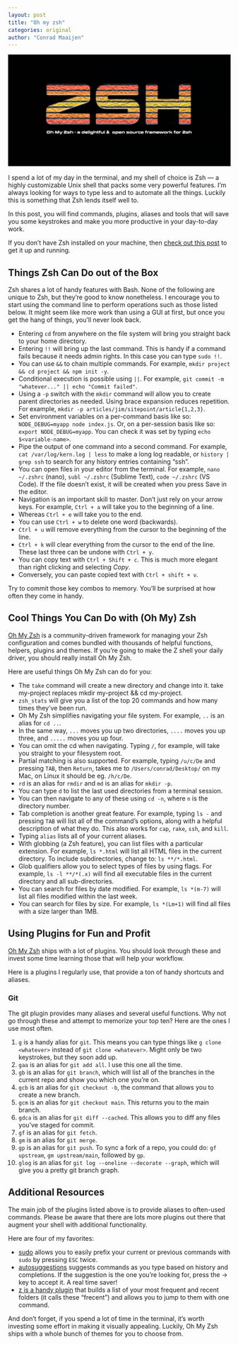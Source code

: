 ```yaml
---
layout: post
title: "Oh my zsh"
categories: original
author: "Conrad Maaijen"
---
```


<a href="/original/2021/04/23/oh-my-zsh.html">
    <img src="/assets/posts/bash-to-zsh.jpg" title="Oh-my-zsh" />
</a>

I spend a lot of my day in the terminal, and my shell of choice is Zsh — a highly customizable Unix shell that packs some very powerful features. I’m always looking for ways to type less and to automate all the things. Luckily this is something that Zsh lends itself well to.

In this post, you will find commands, plugins, aliases and tools that will save you some keystrokes and make you more productive in your day-to-day work.

<!--more-->

If you don’t have Zsh installed on your machine, then [check out this post](https://github.com/ohmyzsh/ohmyzsh/wiki/Installing-ZSH) to get it up and running.

## Things Zsh Can Do out of the Box

Zsh shares a lot of handy features with Bash. None of the following are unique to Zsh, but they’re good to know nonetheless. I encourage you to start using the command line to perform operations such as those listed below. It might seem like more work than using a GUI at first, but once you get the hang of things, you’ll never look back.

* Entering `cd` from anywhere on the file system will bring you straight back to your home directory.
* Entering `!!` will bring up the last command. This is handy if a command fails because it needs admin rights. In this case you can type `sudo !!`.
* You can use `&&` to chain multiple commands. For example, `mkdir project && cd project && npm init -y`.
* Conditional execution is possible using `||`. For example, `git commit -m "whatever..." || echo "Commit failed"`.
* Using a `-p` switch with the `mkdir` command will allow you to create parent directories as needed. Using brace expansion reduces repetition. For example, `mkdir -p articles/jim/sitepoint/article{1,2,3}`.
* Set environment variables on a per-command basis like so: `NODE_DEBUG=myapp node index.js`. Or, on a per-session basis like so: `export NODE_DEBUG=myapp`. You can check it was set by typing `echo $<variable-name>`.
* Pipe the output of one command into a second command. For example, `cat /var/log/kern.log | less` to make a long log readable, or `history | grep ssh` to search for any history entries containing “ssh”.
* You can open files in your editor from the terminal. For example, `nano ~/.zshrc` (nano), `subl ~/.zshrc` (Sublime Text), `code ~/.zshrc` (VS Code). If the file doesn’t exist, it will be created when you press Save in the editor.
* Navigation is an important skill to master. Don’t just rely on your arrow keys. For example, `Ctrl + a` will take you to the beginning of a line.
* Whereas `Ctrl + e` will take you to the end.
* You can use `Ctrl + w` to delete one word (backw­ards).
* `Ctrl + u` will remove everything from the cursor to the beginning of the line.
* `Ctrl + k` will clear everything from the cursor to the end of the line. These last three can be undone with `Ctrl + y`.
* You can copy text with `Ctrl + Shift + c`. This is much more elegant than right clicking and selecting *Copy*.
* Conversely, you can paste copied text with `Ctrl + shift + v`.

Try to commit those key combos to memory. You’ll be surprised at how often they come in handy.

## Cool Things You Can Do with (Oh My) Zsh
[Oh My Zsh](https://ohmyz.sh/) is a community-driven framework for managing your Zsh configuration and comes bundled with thousands of helpful functions, helpers, plugins and themes. If you’re going to make the Z shell your daily driver, you should really install Oh My Zsh.

Here are useful things Oh My Zsh can do for you:

* The `take` command will create a new directory and change into it. take my-project replaces mkdir my-project && cd my-project.
* `zsh_stats` will give you a list of the top 20 commands and how many times they’ve been run.
* Oh My Zsh simplifies navigating your file system. For example, `..` is an alias for `cd ..`.
* In the same way, `...` moves you up two directories, `....` moves you up three, and `.....` moves you up four.
* You can omit the cd when navigating. Typing `/`, for example, will take you straight to your filesystem root.
* Partial matching is also supported. For example, typing `/u/c/De` and pressing `TAB`, then `Return`, takes me to `/Users/conrad/Desktop/` on my Mac, on Linux it should be eg. `/h/c/De`.
* `rd` is an alias for `rmdir` and `md` is an alias for `mkdir -p`.
* You can type `d` to list the last used directories from a terminal session.
* You can then navigate to any of these using `cd -n`, where `n` is the directory number.
* Tab completion is another great feature. For example, typing `ls -` and pressing `TAB` will list all of the command’s options, along with a helpful description of what they do. This also works for `cap`, `rake`, `ssh`, and `kill`.
* Typing `alias` lists all of your current aliases.
* With globbing (a Zsh feature), you can list files with a particular extension. For example, `ls *.html` will list all HTML files in the current directory. To include subdirectories, change to: `ls **/*.html`.
* Glob qualifiers allow you to select types of files by using flags. For example, `ls -l **/*(.x)` will find all executable files in the current directory and all sub-directories.
* You can search for files by date modified. For example, `ls *(m-7)` will list all files modified within the last week.
* You can search for files by size. For example, `ls *(Lm+1)` will find all files with a size larger than 1MB.

## Using Plugins for Fun and Profit

[Oh My Zsh](https://github.com/robbyrussell/oh-my-zsh/wiki/plugins) ships with a lot of plugins. You should look through these and invest some time learning those that will help your workflow.

Here is a plugins I regularly use, that provide a ton of handy shortcuts and aliases.

### Git

The git plugin provides many aliases and several useful functions. Why not go through these and attempt to memorize your top ten? Here are the ones I use most often.

1. `g` is a handy alias for `git`. This means you can type things like `g clone <whatever>` instead of `git clone <whatever>`. Might only be two keystrokes, but they soon add up.
2. `gaa` is an alias for `git add all`. I use this one all the time.
3. `gb` is an alias for `git branch`, which will list all of the branches in the current repo and show you which one you’re on.
4. `gcb` is an alias for `git checkout -b`, the command that allows you to create a new branch.
5. `gcm` is an alias for `git checkout main`. This returns you to the main branch.
6. `gdca` is an alias for `git diff --cached`. This allows you to diff any files you’ve staged for commit.
7. `gf` is an alias for `git fetch`.
8. `gm` is an alias for `git merge`.
9. `gp` is an alias for `git push`. To sync a fork of a repo, you could do: `gf upstream`, `gm upstream/main`, followed by `gp`.
10. `glog` is an alias for `git log --oneline --decorate --graph`, which will give you a pretty git branch graph.

## Additional Resources
The main job of the plugins listed above is to provide aliases to often-used commands. Please be aware that there are lots more plugins out there that augment your shell with additional functionality.

Here are four of my favorites:

* [sudo](https://github.com/ohmyzsh/ohmyzsh/tree/master/plugins/sudo) allows you to easily prefix your current or previous commands with `sudo` by pressing `ESC` twice.
* [autosuggestions](https://github.com/zsh-users/zsh-autosuggestions) suggests commands as you type based on history and completions. If the suggestion is the one you’re looking for, press the → key to accept it. A real time saver!
* [z is a handy plugin](https://github.com/rupa/z) that builds a list of your most frequent and recent folders (it calls these “frecent”) and allows you to jump to them with one command.

And don’t forget, if you spend a lot of time in the terminal, it’s worth investing some effort in making it visually appealing. Luckily, Oh My Zsh ships with a whole bunch of themes for you to choose from.
